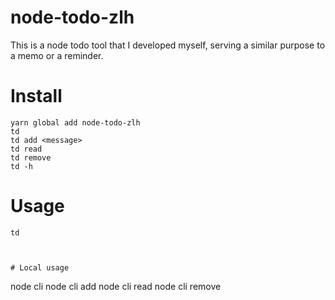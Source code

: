 # node-todo-zlh
This is a node todo tool that I developed myself, serving a similar purpose to a memo or a reminder.

# Install

```
yarn global add node-todo-zlh
td 
td add <message>
td read
td remove
td -h
```

# Usage

```
td



# Local usage
```
node cli
node cli add
node cli read
node cli remove
```




